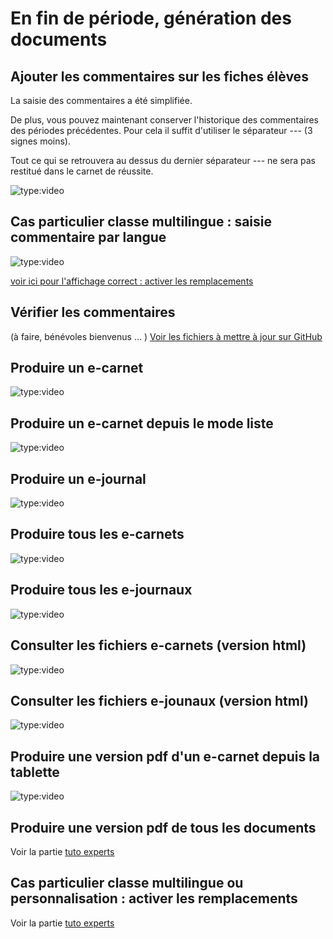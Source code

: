 # En fin de période, génération des documents

## Ajouter les commentaires sur les fiches élèves

<!-- OK -->
<!-- ![type:video](https://www.youtube.com/embed/ElUh5cEleM8) -->

La saisie des commentaires a été simplifiée.

De plus, vous pouvez maintenant conserver l'historique des commentaires des périodes précédentes. Pour cela il suffit d'utiliser le séparateur --- (3 signes moins).

Tout ce qui se retrouvera au dessus du dernier séparateur --- ne sera pas restitué dans le carnet de réussite.

![type:video](https://www.youtube.com/embed/5X26eP7_k7U)


## Cas particulier classe multilingue : saisie commentaire par langue

<!-- OK, pas top -->
![type:video](https://www.youtube.com/embed/CQg7s2ftm3U)

[voir ici pour l'affichage correct : activer les remplacements](85-20-tutoExperts.md#cas_particulier_classe_multilingue_ou_personnalisation_activer_les_remplacements)

## Vérifier les commentaires 

(à faire, bénévoles bienvenus ... )
[Voir les fichiers à mettre à jour sur GitHub](https://github.com/Thierry28/e-carnetV2/tree/master/mkdocs-documentation/docs)
<!-- ![type:video](https://www.youtube.com/embed/ElUh5cEleM8) -->

## Produire un e-carnet

<!-- OK, version Rémi -->
![type:video](https://www.youtube.com/embed/qVBiqKu75EE)

## Produire un e-carnet depuis le mode liste

<!-- OK -->
![type:video](https://www.youtube.com/embed/YfCB9hJvua0)

## Produire un e-journal 

<!-- OK -->
![type:video](https://www.youtube.com/embed/jsQmhCZWmnk)

<!-- ## Modifier la période pour limiter le nombre de traces

![type:video](https://www.youtube.com/embed/k2J_pTScOA8)

## Modifier la date qui apparait dans le e-carnet/e-journal

![type:video](https://www.youtube.com/embed/k2J_pTScOA8) -->


## Produire tous les e-carnets

<!-- OK -->
![type:video](https://www.youtube.com/embed/4dt--Pc3jCc)

## Produire tous les e-journaux

<!-- -OK -->
![type:video](https://www.youtube.com/embed/xG5ia60G2Rk)

## Consulter les fichiers e-carnets (version html)

<!-- OK -->
![type:video](https://www.youtube.com/embed/QyMqiTpRdAc)

## Consulter les fichiers e-jounaux (version html)

<!-- OK identique e carnet-->
![type:video](https://www.youtube.com/embed/QyMqiTpRdAc)


## Produire une version pdf d'un e-carnet depuis la tablette

<!-- OK, pas top -->
![type:video](https://www.youtube.com/embed/_MsWwgPM4kk)


## Produire une version pdf de tous les documents

Voir la partie [tuto experts](85-20-tutoExperts/../index.md)

## Cas particulier classe multilingue ou personnalisation : activer les remplacements

Voir la partie [tuto experts](85-20-tutoExperts/../index.md)

